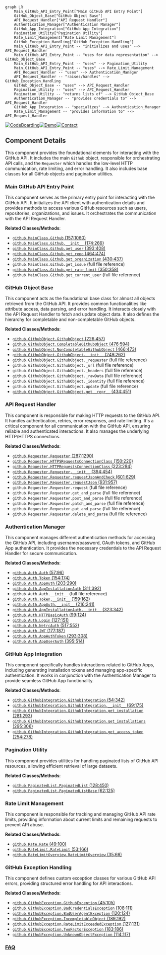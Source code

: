 ```mermaid
graph LR
    Main_GitHub_API_Entry_Point["Main GitHub API Entry Point"]
    GitHub_Object_Base["GitHub Object Base"]
    API_Request_Handler["API Request Handler"]
    Authentication_Manager["Authentication Manager"]
    GitHub_App_Integration["GitHub App Integration"]
    Pagination_Utility["Pagination Utility"]
    Rate_Limit_Management["Rate Limit Management"]
    GitHub_Exception_Handling["GitHub Exception Handling"]
    Main_GitHub_API_Entry_Point -- "initializes and uses" --> API_Request_Handler
    Main_GitHub_API_Entry_Point -- "uses for data representation" --> GitHub_Object_Base
    Main_GitHub_API_Entry_Point -- "uses" --> Pagination_Utility
    Main_GitHub_API_Entry_Point -- "uses" --> Rate_Limit_Management
    API_Request_Handler -- "uses" --> Authentication_Manager
    API_Request_Handler -- "raises/handles" --> GitHub_Exception_Handling
    GitHub_Object_Base -- "uses" --> API_Request_Handler
    Pagination_Utility -- "uses" --> API_Request_Handler
    Pagination_Utility -- "returns lists of" --> GitHub_Object_Base
    Authentication_Manager -- "provides credentials to" --> API_Request_Handler
    GitHub_App_Integration -- "specializes" --> Authentication_Manager
    Rate_Limit_Management -- "provides information to" --> API_Request_Handler
```
[![CodeBoarding](https://img.shields.io/badge/Generated%20by-CodeBoarding-9cf?style=flat-square)](https://github.com/CodeBoarding/GeneratedOnBoardings)[![Demo](https://img.shields.io/badge/Try%20our-Demo-blue?style=flat-square)](https://www.codeboarding.org/demo)[![Contact](https://img.shields.io/badge/Contact%20us%20-%20contact@codeboarding.org-lightgrey?style=flat-square)](mailto:contact@codeboarding.org)

## Component Details

This component provides the foundational elements for interacting with the GitHub API. It includes the main `Github` object, responsible for orchestrating API calls, and the `Requester` which handles the low-level HTTP communication, rate limiting, and error handling. It also includes base classes for all GitHub objects and pagination utilities.

### Main GitHub API Entry Point
This component serves as the primary entry point for interacting with the GitHub API. It initializes the API client with authentication details and provides methods to access various GitHub resources such as users, repositories, organizations, and issues. It orchestrates the communication with the API Request Handler.


**Related Classes/Methods**:

- <a href="https://github.com/PyGithub/PyGithub/blob/master/github/MainClass.py#L157-L1060" target="_blank" rel="noopener noreferrer">`github.MainClass.Github` (157:1060)</a>
- <a href="https://github.com/PyGithub/PyGithub/blob/master/github/MainClass.py#L174-L269" target="_blank" rel="noopener noreferrer">`github.MainClass.Github.__init__` (174:269)</a>
- <a href="https://github.com/PyGithub/PyGithub/blob/master/github/MainClass.py#L393-L408" target="_blank" rel="noopener noreferrer">`github.MainClass.Github.get_user` (393:408)</a>
- <a href="https://github.com/PyGithub/PyGithub/blob/master/github/MainClass.py#L464-L474" target="_blank" rel="noopener noreferrer">`github.MainClass.Github.get_repo` (464:474)</a>
- <a href="https://github.com/PyGithub/PyGithub/blob/master/github/MainClass.py#L430-L437" target="_blank" rel="noopener noreferrer">`github.MainClass.Github.get_organization` (430:437)</a>
- `github.MainClass.Github.get_issue` (full file reference)
- <a href="https://github.com/PyGithub/PyGithub/blob/master/github/MainClass.py#L350-L358" target="_blank" rel="noopener noreferrer">`github.MainClass.Github.get_rate_limit` (350:358)</a>
- `github.MainClass.Github.get_current_user` (full file reference)


### GitHub Object Base
This component acts as the foundational base class for almost all objects retrieved from the GitHub API. It provides common functionalities like attribute access, data parsing, and error handling. It interacts closely with the API Request Handler to fetch and update object data. It also defines the hierarchy for completable and non-completable GitHub objects.


**Related Classes/Methods**:

- <a href="https://github.com/PyGithub/PyGithub/blob/master/github/GithubObject.py#L226-L457" target="_blank" rel="noopener noreferrer">`github.GithubObject.GithubObject` (226:457)</a>
- <a href="https://github.com/PyGithub/PyGithub/blob/master/github/GithubObject.py#L476-L594" target="_blank" rel="noopener noreferrer">`github.GithubObject.CompletableGithubObject` (476:594)</a>
- <a href="https://github.com/PyGithub/PyGithub/blob/master/github/GithubObject.py#L466-L473" target="_blank" rel="noopener noreferrer">`github.GithubObject.NonCompletableGithubObject` (466:473)</a>
- <a href="https://github.com/PyGithub/PyGithub/blob/master/github/GithubObject.py#L249-L262" target="_blank" rel="noopener noreferrer">`github.GithubObject.GithubObject.__init__` (249:262)</a>
- `github.GithubObject.GithubObject._requester` (full file reference)
- `github.GithubObject.GithubObject._url` (full file reference)
- `github.GithubObject.GithubObject._headers` (full file reference)
- `github.GithubObject.GithubObject._rawData` (full file reference)
- `github.GithubObject.GithubObject._identity` (full file reference)
- `github.GithubObject.GithubObject.update` (full file reference)
- <a href="https://github.com/PyGithub/PyGithub/blob/master/github/GithubObject.py#L434-L451" target="_blank" rel="noopener noreferrer">`github.GithubObject.GithubObject.get__repr__` (434:451)</a>


### API Request Handler
This component is responsible for making HTTP requests to the GitHub API. It handles authentication, retries, error responses, and rate limiting. It's a critical component for all communication with the GitHub API, ensuring reliable and authenticated interactions. It also manages the underlying HTTP/HTTPS connections.


**Related Classes/Methods**:

- <a href="https://github.com/PyGithub/PyGithub/blob/master/github/Requester.py#L287-L1290" target="_blank" rel="noopener noreferrer">`github.Requester.Requester` (287:1290)</a>
- <a href="https://github.com/PyGithub/PyGithub/blob/master/github/Requester.py#L150-L220" target="_blank" rel="noopener noreferrer">`github.Requester.HTTPSRequestsConnectionClass` (150:220)</a>
- <a href="https://github.com/PyGithub/PyGithub/blob/master/github/Requester.py#L223-L284" target="_blank" rel="noopener noreferrer">`github.Requester.HTTPRequestsConnectionClass` (223:284)</a>
- <a href="https://github.com/PyGithub/PyGithub/blob/master/github/Requester.py#L394-L454" target="_blank" rel="noopener noreferrer">`github.Requester.Requester.__init__` (394:454)</a>
- <a href="https://github.com/PyGithub/PyGithub/blob/master/github/Requester.py#L601-L629" target="_blank" rel="noopener noreferrer">`github.Requester.Requester.requestJsonAndCheck` (601:629)</a>
- <a href="https://github.com/PyGithub/PyGithub/blob/master/github/Requester.py#L931-L957" target="_blank" rel="noopener noreferrer">`github.Requester.Requester.requestJson` (931:957)</a>
- `github.Requester.Requester.request` (full file reference)
- `github.Requester.Requester.get_and_parse` (full file reference)
- `github.Requester.Requester.post_and_parse` (full file reference)
- `github.Requester.Requester.patch_and_parse` (full file reference)
- `github.Requester.Requester.put_and_parse` (full file reference)
- `github.Requester.Requester.delete_and_parse` (full file reference)


### Authentication Manager
This component manages different authentication methods for accessing the GitHub API, including username/password, OAuth tokens, and GitHub App authentication. It provides the necessary credentials to the API Request Handler for secure communication.


**Related Classes/Methods**:

- <a href="https://github.com/PyGithub/PyGithub/blob/master/github/Auth.py#L57-L96" target="_blank" rel="noopener noreferrer">`github.Auth.Auth` (57:96)</a>
- <a href="https://github.com/PyGithub/PyGithub/blob/master/github/Auth.py#L154-L174" target="_blank" rel="noopener noreferrer">`github.Auth.Token` (154:174)</a>
- <a href="https://github.com/PyGithub/PyGithub/blob/master/github/Auth.py#L203-L290" target="_blank" rel="noopener noreferrer">`github.Auth.AppAuth` (203:290)</a>
- <a href="https://github.com/PyGithub/PyGithub/blob/master/github/Auth.py#L311-L392" target="_blank" rel="noopener noreferrer">`github.Auth.AppInstallationAuth` (311:392)</a>
- `github.Auth.Auth.__init__` (full file reference)
- <a href="https://github.com/PyGithub/PyGithub/blob/master/github/Auth.py#L159-L162" target="_blank" rel="noopener noreferrer">`github.Auth.Token.__init__` (159:162)</a>
- <a href="https://github.com/PyGithub/PyGithub/blob/master/github/Auth.py#L216-L241" target="_blank" rel="noopener noreferrer">`github.Auth.AppAuth.__init__` (216:241)</a>
- <a href="https://github.com/PyGithub/PyGithub/blob/master/github/Auth.py#L323-L342" target="_blank" rel="noopener noreferrer">`github.Auth.AppInstallationAuth.__init__` (323:342)</a>
- <a href="https://github.com/PyGithub/PyGithub/blob/master/github/Auth.py#L99-L124" target="_blank" rel="noopener noreferrer">`github.Auth.HTTPBasicAuth` (99:124)</a>
- <a href="https://github.com/PyGithub/PyGithub/blob/master/github/Auth.py#L127-L151" target="_blank" rel="noopener noreferrer">`github.Auth.Login` (127:151)</a>
- <a href="https://github.com/PyGithub/PyGithub/blob/master/github/Auth.py#L517-L552" target="_blank" rel="noopener noreferrer">`github.Auth.NetrcAuth` (517:552)</a>
- <a href="https://github.com/PyGithub/PyGithub/blob/master/github/Auth.py#L177-L187" target="_blank" rel="noopener noreferrer">`github.Auth.JWT` (177:187)</a>
- <a href="https://github.com/PyGithub/PyGithub/blob/master/github/Auth.py#L293-L308" target="_blank" rel="noopener noreferrer">`github.Auth.AppAuthToken` (293:308)</a>
- <a href="https://github.com/PyGithub/PyGithub/blob/master/github/Auth.py#L395-L514" target="_blank" rel="noopener noreferrer">`github.Auth.AppUserAuth` (395:514)</a>


### GitHub App Integration
This component specifically handles interactions related to GitHub Apps, including generating installation tokens and managing app-specific authentication. It works in conjunction with the Authentication Manager to provide seamless GitHub App functionality.


**Related Classes/Methods**:

- <a href="https://github.com/PyGithub/PyGithub/blob/master/github/GithubIntegration.py#L54-L342" target="_blank" rel="noopener noreferrer">`github.GithubIntegration.GithubIntegration` (54:342)</a>
- <a href="https://github.com/PyGithub/PyGithub/blob/master/github/GithubIntegration.py#L69-L175" target="_blank" rel="noopener noreferrer">`github.GithubIntegration.GithubIntegration.__init__` (69:175)</a>
- <a href="https://github.com/PyGithub/PyGithub/blob/master/github/GithubIntegration.py#L281-L293" target="_blank" rel="noopener noreferrer">`github.GithubIntegration.GithubIntegration.get_installation` (281:293)</a>
- <a href="https://github.com/PyGithub/PyGithub/blob/master/github/GithubIntegration.py#L295-L306" target="_blank" rel="noopener noreferrer">`github.GithubIntegration.GithubIntegration.get_installations` (295:306)</a>
- <a href="https://github.com/PyGithub/PyGithub/blob/master/github/GithubIntegration.py#L254-L278" target="_blank" rel="noopener noreferrer">`github.GithubIntegration.GithubIntegration.get_access_token` (254:278)</a>


### Pagination Utility
This component provides utilities for handling paginated lists of GitHub API resources, allowing efficient retrieval of large datasets.


**Related Classes/Methods**:

- <a href="https://github.com/PyGithub/PyGithub/blob/master/github/PaginatedList.py#L128-L450" target="_blank" rel="noopener noreferrer">`github.PaginatedList.PaginatedList` (128:450)</a>
- <a href="https://github.com/PyGithub/PyGithub/blob/master/github/PaginatedList.py#L62-L125" target="_blank" rel="noopener noreferrer">`github.PaginatedList.PaginatedListBase` (62:125)</a>


### Rate Limit Management
This component is responsible for tracking and managing GitHub API rate limits, providing information about current limits and remaining requests to prevent API abuse.


**Related Classes/Methods**:

- <a href="https://github.com/PyGithub/PyGithub/blob/master/github/Rate.py#L49-L100" target="_blank" rel="noopener noreferrer">`github.Rate.Rate` (49:100)</a>
- <a href="https://github.com/PyGithub/PyGithub/blob/master/github/RateLimit.py#L53-L166" target="_blank" rel="noopener noreferrer">`github.RateLimit.RateLimit` (53:166)</a>
- <a href="https://github.com/PyGithub/PyGithub/blob/master/github/RateLimitOverview.py#L35-L66" target="_blank" rel="noopener noreferrer">`github.RateLimitOverview.RateLimitOverview` (35:66)</a>


### GitHub Exception Handling
This component defines custom exception classes for various GitHub API errors, providing structured error handling for API interactions.


**Related Classes/Methods**:

- <a href="https://github.com/PyGithub/PyGithub/blob/master/github/GithubException.py#L45-L105" target="_blank" rel="noopener noreferrer">`github.GithubException.GithubException` (45:105)</a>
- <a href="https://github.com/PyGithub/PyGithub/blob/master/github/GithubException.py#L108-L111" target="_blank" rel="noopener noreferrer">`github.GithubException.BadCredentialsException` (108:111)</a>
- <a href="https://github.com/PyGithub/PyGithub/blob/master/github/GithubException.py#L120-L124" target="_blank" rel="noopener noreferrer">`github.GithubException.BadUserAgentException` (120:124)</a>
- <a href="https://github.com/PyGithub/PyGithub/blob/master/github/GithubException.py#L189-L192" target="_blank" rel="noopener noreferrer">`github.GithubException.IncompletableObject` (189:192)</a>
- <a href="https://github.com/PyGithub/PyGithub/blob/master/github/GithubException.py#L127-L131" target="_blank" rel="noopener noreferrer">`github.GithubException.RateLimitExceededException` (127:131)</a>
- <a href="https://github.com/PyGithub/PyGithub/blob/master/github/GithubException.py#L183-L186" target="_blank" rel="noopener noreferrer">`github.GithubException.TwoFactorException` (183:186)</a>
- <a href="https://github.com/PyGithub/PyGithub/blob/master/github/GithubException.py#L114-L117" target="_blank" rel="noopener noreferrer">`github.GithubException.UnknownObjectException` (114:117)</a>




### [FAQ](https://github.com/CodeBoarding/GeneratedOnBoardings/tree/main?tab=readme-ov-file#faq)